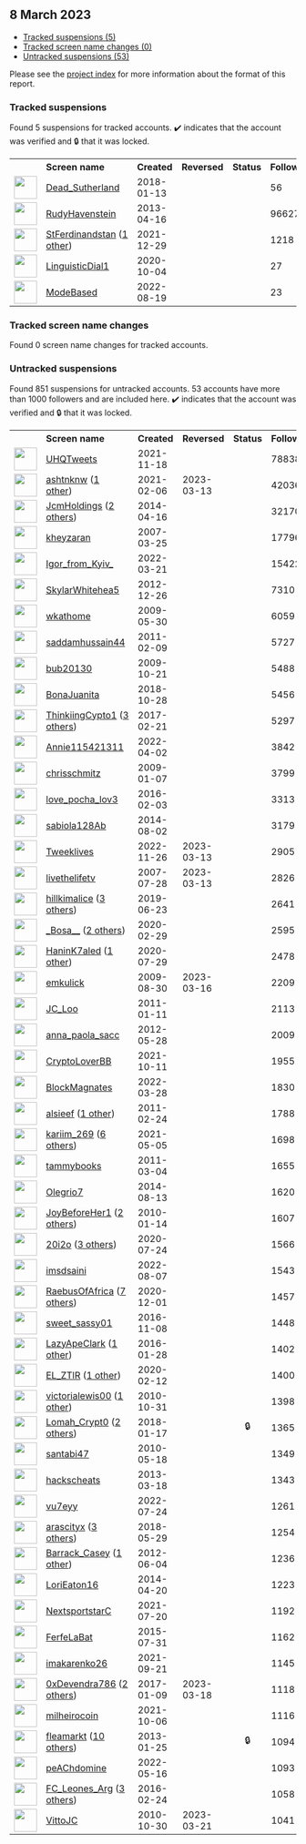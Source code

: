 ##  8 March 2023

* [Tracked suspensions (5)](#tracked-suspensions)
* [Tracked screen name changes (0)](#tracked-screen-name-changes)
* [Untracked suspensions (53)](#untracked-suspensions)

Please see the [project index](https://github.com/travisbrown/twitter-watch) for more information about the format of this report.

### Tracked suspensions

Found 5 suspensions for tracked accounts.
  ✔️ indicates that the account was verified and 🔒 that it was locked.

<table>
    <tr>
        <th></th>
        <th align="left">Screen name</th>
        <th align="left">Created</th>
        <th align="left">Reversed</th>
        <th align="left">Status</th>
        <th align="left">Followers</th>
        <th align="left">Ranking</th></tr>
    </tr>
        <tr>
            <td><a href="https://twitter.com/intent/user?user_id=952085294731407360">
                <img src="https://pbs.twimg.com/profile_images/952088605425532928/eB-rW0hL_normal.jpg" width="40px" height="40px" align="center"/></a>
            </td>
            <td>
                <a href="https://twitter.com/Dead_Sutherland">Dead_Sutherland</a></td>
            <td>2018-01-13</td>
            <td></td>
            <td align="center"></td>
            <td>56</td>
            <td>12350</td>
        </tr>
        <tr>
            <td><a href="https://twitter.com/intent/user?user_id=1358146357">
                <img src="https://pbs.twimg.com/profile_images/1375485060674031620/et3kkNBx_normal.jpg" width="40px" height="40px" align="center"/></a>
            </td>
            <td>
                <a href="https://twitter.com/RudyHavenstein">RudyHavenstein</a></td>
            <td>2013-04-16</td>
            <td></td>
            <td align="center"></td>
            <td>96627</td>
            <td>15018</td>
        </tr>
        <tr>
            <td><a href="https://twitter.com/intent/user?user_id=1476056763296268289">
                <img src="https://pbs.twimg.com/profile_images/1588337727807832068/ZURUOOGO_normal.jpg" width="40px" height="40px" align="center"/></a>
            </td>
            <td>
                <a href="https://twitter.com/StFerdinandstan">StFerdinandstan</a>&nbsp;(<a href="https://api.memory.lol/v1/tw/id/1476056763296268289">1 other</a>)&nbsp;</td>
            <td>2021-12-29</td>
            <td></td>
            <td align="center"></td>
            <td>1218</td>
            <td>28489</td>
        </tr>
        <tr>
            <td><a href="https://twitter.com/intent/user?user_id=1312715165893361665">
                <img src="https://pbs.twimg.com/profile_images/1539728121838059524/nmdLspUb_normal.jpg" width="40px" height="40px" align="center"/></a>
            </td>
            <td>
                <a href="https://twitter.com/LinguisticDial1">LinguisticDial1</a></td>
            <td>2020-10-04</td>
            <td></td>
            <td align="center"></td>
            <td>27</td>
            <td>39666</td>
        </tr>
        <tr>
            <td><a href="https://twitter.com/intent/user?user_id=1560698745729204225">
                <img src="https://pbs.twimg.com/profile_images/1560699820456947712/ZZom-3Ln_normal.jpg" width="40px" height="40px" align="center"/></a>
            </td>
            <td>
                <a href="https://twitter.com/ModeBased">ModeBased</a></td>
            <td>2022-08-19</td>
            <td></td>
            <td align="center"></td>
            <td>23</td>
            <td>69833</td>
        </tr></table>

### Tracked screen name changes

Found 0 screen name changes for tracked accounts.

### Untracked suspensions

Found 851 suspensions for untracked accounts.
53 accounts have more than 1000 followers and are included here.
  ✔️ indicates that the account was verified and 🔒 that it was locked.

<table>
    <tr>
        <th></th>
        <th align="left">Screen name</th>
        <th align="left">Created</th>
        <th align="left">Reversed</th>
        <th align="left">Status</th>
        <th align="left">Followers</th>
    </tr>
        <tr>
            <td><a href="https://twitter.com/intent/user?user_id=1461152973233344512">
                <img src="https://pbs.twimg.com/profile_images/1534820279448240129/xFOGRIht_normal.jpg" width="40px" height="40px" align="center"/></a>
            </td>
            <td>
                <a href="https://twitter.com/UHQTweets">UHQTweets</a></td>
            <td>2021-11-18</td>
            <td></td>
            <td align="center"></td>
            <td>78838</td>
        </tr>
        <tr>
            <td><a href="https://twitter.com/intent/user?user_id=1358143798770085889">
                <img src="https://pbs.twimg.com/profile_images/1597139018206121992/eBlvAMzX_normal.jpg" width="40px" height="40px" align="center"/></a>
            </td>
            <td>
                <a href="https://twitter.com/ashtnknw">ashtnknw</a>&nbsp;(<a href="https://api.memory.lol/v1/tw/id/1358143798770085889">1 other</a>)&nbsp;</td>
            <td>2021-02-06</td>
            <td>2023-03-13</td>
            <td align="center"></td>
            <td>42036</td>
        </tr>
        <tr>
            <td><a href="https://twitter.com/intent/user?user_id=2487832047">
                <img src="https://pbs.twimg.com/profile_images/953788882738434048/tek-K7dl_normal.jpg" width="40px" height="40px" align="center"/></a>
            </td>
            <td>
                <a href="https://twitter.com/JcmHoldings">JcmHoldings</a>&nbsp;(<a href="https://api.memory.lol/v1/tw/id/2487832047">2 others</a>)&nbsp;</td>
            <td>2014-04-16</td>
            <td></td>
            <td align="center"></td>
            <td>32170</td>
        </tr>
        <tr>
            <td><a href="https://twitter.com/intent/user?user_id=2179651">
                <img src="https://pbs.twimg.com/profile_images/1575520846482907136/pntjRXux_normal.jpg" width="40px" height="40px" align="center"/></a>
            </td>
            <td>
                <a href="https://twitter.com/kheyzaran">kheyzaran</a></td>
            <td>2007-03-25</td>
            <td></td>
            <td align="center"></td>
            <td>17796</td>
        </tr>
        <tr>
            <td><a href="https://twitter.com/intent/user?user_id=1505972689286180873">
                <img src="https://pbs.twimg.com/profile_images/1568370331596853255/qycHkIqY_normal.jpg" width="40px" height="40px" align="center"/></a>
            </td>
            <td>
                <a href="https://twitter.com/Igor_from_Kyiv_">Igor_from_Kyiv_</a></td>
            <td>2022-03-21</td>
            <td></td>
            <td align="center"></td>
            <td>15422</td>
        </tr>
        <tr>
            <td><a href="https://twitter.com/intent/user?user_id=1036080206">
                <img src="https://pbs.twimg.com/profile_images/1545190902540382208/g5NOLJxg_normal.jpg" width="40px" height="40px" align="center"/></a>
            </td>
            <td>
                <a href="https://twitter.com/SkylarWhitehea5">SkylarWhitehea5</a></td>
            <td>2012-12-26</td>
            <td></td>
            <td align="center"></td>
            <td>7310</td>
        </tr>
        <tr>
            <td><a href="https://twitter.com/intent/user?user_id=43619444">
                <img src="https://pbs.twimg.com/profile_images/546458750/facepic03_normal.jpg" width="40px" height="40px" align="center"/></a>
            </td>
            <td>
                <a href="https://twitter.com/wkathome">wkathome</a></td>
            <td>2009-05-30</td>
            <td></td>
            <td align="center"></td>
            <td>6059</td>
        </tr>
        <tr>
            <td><a href="https://twitter.com/intent/user?user_id=249417654">
                <img src="https://pbs.twimg.com/profile_images/1585255870157717507/fB2hPRb-_normal.jpg" width="40px" height="40px" align="center"/></a>
            </td>
            <td>
                <a href="https://twitter.com/saddamhussain44">saddamhussain44</a></td>
            <td>2011-02-09</td>
            <td></td>
            <td align="center"></td>
            <td>5727</td>
        </tr>
        <tr>
            <td><a href="https://twitter.com/intent/user?user_id=83957777">
                <img src="https://pbs.twimg.com/profile_images/1588558308322967552/MmAXNQSI_normal.jpg" width="40px" height="40px" align="center"/></a>
            </td>
            <td>
                <a href="https://twitter.com/bub20130">bub20130</a></td>
            <td>2009-10-21</td>
            <td></td>
            <td align="center"></td>
            <td>5488</td>
        </tr>
        <tr>
            <td><a href="https://twitter.com/intent/user?user_id=1056434726188109824">
                <img src="https://pbs.twimg.com/profile_images/1134119985217822720/moeWeSSv_normal.jpg" width="40px" height="40px" align="center"/></a>
            </td>
            <td>
                <a href="https://twitter.com/BonaJuanita">BonaJuanita</a></td>
            <td>2018-10-28</td>
            <td></td>
            <td align="center"></td>
            <td>5456</td>
        </tr>
        <tr>
            <td><a href="https://twitter.com/intent/user?user_id=834109718931050496">
                <img src="https://pbs.twimg.com/profile_images/1595483662300200965/jkEnhM0-_normal.jpg" width="40px" height="40px" align="center"/></a>
            </td>
            <td>
                <a href="https://twitter.com/ThinkiingCypto1">ThinkiingCypto1</a>&nbsp;(<a href="https://api.memory.lol/v1/tw/id/834109718931050496">3 others</a>)&nbsp;</td>
            <td>2017-02-21</td>
            <td></td>
            <td align="center"></td>
            <td>5297</td>
        </tr>
        <tr>
            <td><a href="https://twitter.com/intent/user?user_id=1510314545344315392">
                <img src="https://pbs.twimg.com/profile_images/1510314643960459264/yGbW1RVp_normal.jpg" width="40px" height="40px" align="center"/></a>
            </td>
            <td>
                <a href="https://twitter.com/Annie115421311">Annie115421311</a></td>
            <td>2022-04-02</td>
            <td></td>
            <td align="center"></td>
            <td>3842</td>
        </tr>
        <tr>
            <td><a href="https://twitter.com/intent/user?user_id=18717297">
                <img src="https://pbs.twimg.com/profile_images/1570845181988986880/CreJLgf8_normal.jpg" width="40px" height="40px" align="center"/></a>
            </td>
            <td>
                <a href="https://twitter.com/chrisschmitz">chrisschmitz</a></td>
            <td>2009-01-07</td>
            <td></td>
            <td align="center"></td>
            <td>3799</td>
        </tr>
        <tr>
            <td><a href="https://twitter.com/intent/user?user_id=4854650834">
                <img src="https://pbs.twimg.com/profile_images/835340347303587840/bfnAdGS4_normal.png" width="40px" height="40px" align="center"/></a>
            </td>
            <td>
                <a href="https://twitter.com/love_pocha_lov3">love_pocha_lov3</a></td>
            <td>2016-02-03</td>
            <td></td>
            <td align="center"></td>
            <td>3313</td>
        </tr>
        <tr>
            <td><a href="https://twitter.com/intent/user?user_id=2731579451">
                <img src="https://pbs.twimg.com/profile_images/1544570531755790336/eGh0mH9m_normal.jpg" width="40px" height="40px" align="center"/></a>
            </td>
            <td>
                <a href="https://twitter.com/sabiola128Ab">sabiola128Ab</a></td>
            <td>2014-08-02</td>
            <td></td>
            <td align="center"></td>
            <td>3179</td>
        </tr>
        <tr>
            <td><a href="https://twitter.com/intent/user?user_id=1596320982377144320">
                <img src="https://pbs.twimg.com/profile_images/1596329775290785793/fyYrzCw3_normal.jpg" width="40px" height="40px" align="center"/></a>
            </td>
            <td>
                <a href="https://twitter.com/Tweeklives">Tweeklives</a></td>
            <td>2022-11-26</td>
            <td>2023-03-13</td>
            <td align="center"></td>
            <td>2905</td>
        </tr>
        <tr>
            <td><a href="https://twitter.com/intent/user?user_id=7787892">
                <img src="https://pbs.twimg.com/profile_images/1561982879927865345/fbi71VPl_normal.jpg" width="40px" height="40px" align="center"/></a>
            </td>
            <td>
                <a href="https://twitter.com/livethelifetv">livethelifetv</a></td>
            <td>2007-07-28</td>
            <td>2023-03-13</td>
            <td align="center"></td>
            <td>2826</td>
        </tr>
        <tr>
            <td><a href="https://twitter.com/intent/user?user_id=1142898912711385091">
                <img src="https://pbs.twimg.com/profile_images/1574933718283816963/6owUTsbp_normal.jpg" width="40px" height="40px" align="center"/></a>
            </td>
            <td>
                <a href="https://twitter.com/hillkimalice">hillkimalice</a>&nbsp;(<a href="https://api.memory.lol/v1/tw/id/1142898912711385091">3 others</a>)&nbsp;</td>
            <td>2019-06-23</td>
            <td></td>
            <td align="center"></td>
            <td>2641</td>
        </tr>
        <tr>
            <td><a href="https://twitter.com/intent/user?user_id=1233753097517903873">
                <img src="https://pbs.twimg.com/profile_images/1355147745242341380/Z1L9hpM1_normal.jpg" width="40px" height="40px" align="center"/></a>
            </td>
            <td>
                <a href="https://twitter.com/_Bosa__">_Bosa__</a>&nbsp;(<a href="https://api.memory.lol/v1/tw/id/1233753097517903873">2 others</a>)&nbsp;</td>
            <td>2020-02-29</td>
            <td></td>
            <td align="center"></td>
            <td>2595</td>
        </tr>
        <tr>
            <td><a href="https://twitter.com/intent/user?user_id=1288597463373357056">
                <img src="https://pbs.twimg.com/profile_images/1442133746891702278/lBJsFAel_normal.jpg" width="40px" height="40px" align="center"/></a>
            </td>
            <td>
                <a href="https://twitter.com/HaninK7aled">HaninK7aled</a>&nbsp;(<a href="https://api.memory.lol/v1/tw/id/1288597463373357056">1 other</a>)&nbsp;</td>
            <td>2020-07-29</td>
            <td></td>
            <td align="center"></td>
            <td>2478</td>
        </tr>
        <tr>
            <td><a href="https://twitter.com/intent/user?user_id=70183192">
                <img src="https://pbs.twimg.com/profile_images/1519311793469857792/rX6E6eqR_normal.jpg" width="40px" height="40px" align="center"/></a>
            </td>
            <td>
                <a href="https://twitter.com/emkulick">emkulick</a></td>
            <td>2009-08-30</td>
            <td>2023-03-16</td>
            <td align="center"></td>
            <td>2209</td>
        </tr>
        <tr>
            <td><a href="https://twitter.com/intent/user?user_id=236989267">
                <img src="https://pbs.twimg.com/profile_images/2249967315/Yo_5_normal.jpg" width="40px" height="40px" align="center"/></a>
            </td>
            <td>
                <a href="https://twitter.com/JC_Loo">JC_Loo</a></td>
            <td>2011-01-11</td>
            <td></td>
            <td align="center"></td>
            <td>2113</td>
        </tr>
        <tr>
            <td><a href="https://twitter.com/intent/user?user_id=592633690">
                <img src="https://pbs.twimg.com/profile_images/2257218463/Anna_bis_normal.jpg" width="40px" height="40px" align="center"/></a>
            </td>
            <td>
                <a href="https://twitter.com/anna_paola_sacc">anna_paola_sacc</a></td>
            <td>2012-05-28</td>
            <td></td>
            <td align="center"></td>
            <td>2009</td>
        </tr>
        <tr>
            <td><a href="https://twitter.com/intent/user?user_id=1447628501540999172">
                <img src="https://pbs.twimg.com/profile_images/1472981069821464578/z8TfhrMM_normal.jpg" width="40px" height="40px" align="center"/></a>
            </td>
            <td>
                <a href="https://twitter.com/CryptoLoverBB">CryptoLoverBB</a></td>
            <td>2021-10-11</td>
            <td></td>
            <td align="center"></td>
            <td>1955</td>
        </tr>
        <tr>
            <td><a href="https://twitter.com/intent/user?user_id=1508461507729891334">
                <img src="https://pbs.twimg.com/profile_images/1511293415308333060/yFlx-Dl5_normal.jpg" width="40px" height="40px" align="center"/></a>
            </td>
            <td>
                <a href="https://twitter.com/BlockMagnates">BlockMagnates</a></td>
            <td>2022-03-28</td>
            <td></td>
            <td align="center"></td>
            <td>1830</td>
        </tr>
        <tr>
            <td><a href="https://twitter.com/intent/user?user_id=257154738">
                <img src="https://pbs.twimg.com/profile_images/1558255737331228672/ZgI-psU-_normal.jpg" width="40px" height="40px" align="center"/></a>
            </td>
            <td>
                <a href="https://twitter.com/alsieef">alsieef</a>&nbsp;(<a href="https://api.memory.lol/v1/tw/id/257154738">1 other</a>)&nbsp;</td>
            <td>2011-02-24</td>
            <td></td>
            <td align="center"></td>
            <td>1788</td>
        </tr>
        <tr>
            <td><a href="https://twitter.com/intent/user?user_id=1389972636034347013">
                <img src="https://pbs.twimg.com/profile_images/1533456673909661696/z_3YIZcr_normal.jpg" width="40px" height="40px" align="center"/></a>
            </td>
            <td>
                <a href="https://twitter.com/kariim_269">kariim_269</a>&nbsp;(<a href="https://api.memory.lol/v1/tw/id/1389972636034347013">6 others</a>)&nbsp;</td>
            <td>2021-05-05</td>
            <td></td>
            <td align="center"></td>
            <td>1698</td>
        </tr>
        <tr>
            <td><a href="https://twitter.com/intent/user?user_id=260684688">
                <img src="https://pbs.twimg.com/profile_images/1294993650854879232/fQFNe3ht_normal.jpg" width="40px" height="40px" align="center"/></a>
            </td>
            <td>
                <a href="https://twitter.com/tammybooks">tammybooks</a></td>
            <td>2011-03-04</td>
            <td></td>
            <td align="center"></td>
            <td>1655</td>
        </tr>
        <tr>
            <td><a href="https://twitter.com/intent/user?user_id=2730032221">
                <img src="https://pbs.twimg.com/profile_images/1435076557819809796/FhOHS1qb_normal.jpg" width="40px" height="40px" align="center"/></a>
            </td>
            <td>
                <a href="https://twitter.com/Olegrio7">Olegrio7</a></td>
            <td>2014-08-13</td>
            <td></td>
            <td align="center"></td>
            <td>1620</td>
        </tr>
        <tr>
            <td><a href="https://twitter.com/intent/user?user_id=104835871">
                <img src="https://pbs.twimg.com/profile_images/1104838684661166081/vovNcVdg_normal.jpg" width="40px" height="40px" align="center"/></a>
            </td>
            <td>
                <a href="https://twitter.com/JoyBeforeHer1">JoyBeforeHer1</a>&nbsp;(<a href="https://api.memory.lol/v1/tw/id/104835871">2 others</a>)&nbsp;</td>
            <td>2010-01-14</td>
            <td></td>
            <td align="center"></td>
            <td>1607</td>
        </tr>
        <tr>
            <td><a href="https://twitter.com/intent/user?user_id=1286479627381346305">
                <img src="https://pbs.twimg.com/profile_images/1564752777204613121/hN8IlJOz_normal.jpg" width="40px" height="40px" align="center"/></a>
            </td>
            <td>
                <a href="https://twitter.com/20i2o">20i2o</a>&nbsp;(<a href="https://api.memory.lol/v1/tw/id/1286479627381346305">3 others</a>)&nbsp;</td>
            <td>2020-07-24</td>
            <td></td>
            <td align="center"></td>
            <td>1566</td>
        </tr>
        <tr>
            <td><a href="https://twitter.com/intent/user?user_id=1556248387149713408">
                <img src="https://pbs.twimg.com/profile_images/1556279330686341121/abPIrodY_normal.jpg" width="40px" height="40px" align="center"/></a>
            </td>
            <td>
                <a href="https://twitter.com/imsdsaini">imsdsaini</a></td>
            <td>2022-08-07</td>
            <td></td>
            <td align="center"></td>
            <td>1543</td>
        </tr>
        <tr>
            <td><a href="https://twitter.com/intent/user?user_id=1333719293335367680">
                <img src="https://pbs.twimg.com/profile_images/1571239665566420993/XTWJ4kSt_normal.jpg" width="40px" height="40px" align="center"/></a>
            </td>
            <td>
                <a href="https://twitter.com/RaebusOfAfrica">RaebusOfAfrica</a>&nbsp;(<a href="https://api.memory.lol/v1/tw/id/1333719293335367680">7 others</a>)&nbsp;</td>
            <td>2020-12-01</td>
            <td></td>
            <td align="center"></td>
            <td>1457</td>
        </tr>
        <tr>
            <td><a href="https://twitter.com/intent/user?user_id=796084183995215872">
                <img src="https://pbs.twimg.com/profile_images/1232055239152369664/2ImWRUqD_normal.jpg" width="40px" height="40px" align="center"/></a>
            </td>
            <td>
                <a href="https://twitter.com/sweet_sassy01">sweet_sassy01</a></td>
            <td>2016-11-08</td>
            <td></td>
            <td align="center"></td>
            <td>1448</td>
        </tr>
        <tr>
            <td><a href="https://twitter.com/intent/user?user_id=4827682495">
                <img src="https://pbs.twimg.com/profile_images/1591467364289499138/e-3rnnVP_normal.jpg" width="40px" height="40px" align="center"/></a>
            </td>
            <td>
                <a href="https://twitter.com/LazyApeClark">LazyApeClark</a>&nbsp;(<a href="https://api.memory.lol/v1/tw/id/4827682495">1 other</a>)&nbsp;</td>
            <td>2016-01-28</td>
            <td></td>
            <td align="center"></td>
            <td>1402</td>
        </tr>
        <tr>
            <td><a href="https://twitter.com/intent/user?user_id=1227691509950099456">
                <img src="https://pbs.twimg.com/profile_images/1577342884948459526/PjA7VNvO_normal.jpg" width="40px" height="40px" align="center"/></a>
            </td>
            <td>
                <a href="https://twitter.com/EL_ZTlR">EL_ZTlR</a>&nbsp;(<a href="https://api.memory.lol/v1/tw/id/1227691509950099456">1 other</a>)&nbsp;</td>
            <td>2020-02-12</td>
            <td></td>
            <td align="center"></td>
            <td>1400</td>
        </tr>
        <tr>
            <td><a href="https://twitter.com/intent/user?user_id=210350062">
                <img src="https://pbs.twimg.com/profile_images/1592586184944934913/0jtD59-Y_normal.jpg" width="40px" height="40px" align="center"/></a>
            </td>
            <td>
                <a href="https://twitter.com/victorialewis00">victorialewis00</a>&nbsp;(<a href="https://api.memory.lol/v1/tw/id/210350062">1 other</a>)&nbsp;</td>
            <td>2010-10-31</td>
            <td></td>
            <td align="center"></td>
            <td>1398</td>
        </tr>
        <tr>
            <td><a href="https://twitter.com/intent/user?user_id=953643919904034816">
                <img src="https://pbs.twimg.com/profile_images/1549986889972813824/czBB8LSm_normal.jpg" width="40px" height="40px" align="center"/></a>
            </td>
            <td>
                <a href="https://twitter.com/Lomah_Crypt0">Lomah_Crypt0</a>&nbsp;(<a href="https://api.memory.lol/v1/tw/id/953643919904034816">2 others</a>)&nbsp;</td>
            <td>2018-01-17</td>
            <td></td>
            <td align="center">🔒</td>
            <td>1365</td>
        </tr>
        <tr>
            <td><a href="https://twitter.com/intent/user?user_id=145291264">
                <img src="https://pbs.twimg.com/profile_images/1492136273708195840/tm1-U4sZ_normal.jpg" width="40px" height="40px" align="center"/></a>
            </td>
            <td>
                <a href="https://twitter.com/santabi47">santabi47</a></td>
            <td>2010-05-18</td>
            <td></td>
            <td align="center"></td>
            <td>1349</td>
        </tr>
        <tr>
            <td><a href="https://twitter.com/intent/user?user_id=1277214793">
                <img src="https://pbs.twimg.com/profile_images/3408752325/415f723fe5fe064a92afd3b3d93145aa_normal.jpeg" width="40px" height="40px" align="center"/></a>
            </td>
            <td>
                <a href="https://twitter.com/hackscheats">hackscheats</a></td>
            <td>2013-03-18</td>
            <td></td>
            <td align="center"></td>
            <td>1343</td>
        </tr>
        <tr>
            <td><a href="https://twitter.com/intent/user?user_id=1551199705622843393">
                <img src="https://pbs.twimg.com/profile_images/1560982644481052675/8ibPa4rE_normal.jpg" width="40px" height="40px" align="center"/></a>
            </td>
            <td>
                <a href="https://twitter.com/vu7eyy">vu7eyy</a></td>
            <td>2022-07-24</td>
            <td></td>
            <td align="center"></td>
            <td>1261</td>
        </tr>
        <tr>
            <td><a href="https://twitter.com/intent/user?user_id=1001332429372575744">
                <img src="https://pbs.twimg.com/profile_images/1598547974468304897/DPoetrn8_normal.jpg" width="40px" height="40px" align="center"/></a>
            </td>
            <td>
                <a href="https://twitter.com/arascityx">arascityx</a>&nbsp;(<a href="https://api.memory.lol/v1/tw/id/1001332429372575744">3 others</a>)&nbsp;</td>
            <td>2018-05-29</td>
            <td></td>
            <td align="center"></td>
            <td>1254</td>
        </tr>
        <tr>
            <td><a href="https://twitter.com/intent/user?user_id=599429282">
                <img src="https://pbs.twimg.com/profile_images/1031075137955741698/-C1yOdQ1_normal.jpg" width="40px" height="40px" align="center"/></a>
            </td>
            <td>
                <a href="https://twitter.com/Barrack_Casey">Barrack_Casey</a>&nbsp;(<a href="https://api.memory.lol/v1/tw/id/599429282">1 other</a>)&nbsp;</td>
            <td>2012-06-04</td>
            <td></td>
            <td align="center"></td>
            <td>1236</td>
        </tr>
        <tr>
            <td><a href="https://twitter.com/intent/user?user_id=2454165979">
                <img src="https://pbs.twimg.com/profile_images/1375672919511199744/pH6gqI3i_normal.jpg" width="40px" height="40px" align="center"/></a>
            </td>
            <td>
                <a href="https://twitter.com/LoriEaton16">LoriEaton16</a></td>
            <td>2014-04-20</td>
            <td></td>
            <td align="center"></td>
            <td>1223</td>
        </tr>
        <tr>
            <td><a href="https://twitter.com/intent/user?user_id=1417343848297156615">
                <img src="https://pbs.twimg.com/profile_images/1475267791741763589/Blnbgued_normal.jpg" width="40px" height="40px" align="center"/></a>
            </td>
            <td>
                <a href="https://twitter.com/NextsportstarC">NextsportstarC</a></td>
            <td>2021-07-20</td>
            <td></td>
            <td align="center"></td>
            <td>1192</td>
        </tr>
        <tr>
            <td><a href="https://twitter.com/intent/user?user_id=3396680813">
                <img src="https://pbs.twimg.com/profile_images/1334158028443160577/oF_a9iyF_normal.jpg" width="40px" height="40px" align="center"/></a>
            </td>
            <td>
                <a href="https://twitter.com/FerfeLaBat">FerfeLaBat</a></td>
            <td>2015-07-31</td>
            <td></td>
            <td align="center"></td>
            <td>1162</td>
        </tr>
        <tr>
            <td><a href="https://twitter.com/intent/user?user_id=1440234842499649545">
                <img src="https://pbs.twimg.com/profile_images/1589334020655022082/cpS1aM_Q_normal.jpg" width="40px" height="40px" align="center"/></a>
            </td>
            <td>
                <a href="https://twitter.com/imakarenko26">imakarenko26</a></td>
            <td>2021-09-21</td>
            <td></td>
            <td align="center"></td>
            <td>1145</td>
        </tr>
        <tr>
            <td><a href="https://twitter.com/intent/user?user_id=818298527918997505">
                <img src="https://pbs.twimg.com/profile_images/1588427220456202242/-mcC6RHW_normal.jpg" width="40px" height="40px" align="center"/></a>
            </td>
            <td>
                <a href="https://twitter.com/0xDevendra786">0xDevendra786</a>&nbsp;(<a href="https://api.memory.lol/v1/tw/id/818298527918997505">2 others</a>)&nbsp;</td>
            <td>2017-01-09</td>
            <td>2023-03-18</td>
            <td align="center"></td>
            <td>1118</td>
        </tr>
        <tr>
            <td><a href="https://twitter.com/intent/user?user_id=1445842804165468164">
                <img src="https://pbs.twimg.com/profile_images/1472375162922225668/6QJlTjCC_normal.jpg" width="40px" height="40px" align="center"/></a>
            </td>
            <td>
                <a href="https://twitter.com/milheirocoin">milheirocoin</a></td>
            <td>2021-10-06</td>
            <td></td>
            <td align="center"></td>
            <td>1116</td>
        </tr>
        <tr>
            <td><a href="https://twitter.com/intent/user?user_id=1119863749">
                <img src="https://pbs.twimg.com/profile_images/1597704127798300672/dtiIdtn3_normal.jpg" width="40px" height="40px" align="center"/></a>
            </td>
            <td>
                <a href="https://twitter.com/fleamarkt">fleamarkt</a>&nbsp;(<a href="https://api.memory.lol/v1/tw/id/1119863749">10 others</a>)&nbsp;</td>
            <td>2013-01-25</td>
            <td></td>
            <td align="center">🔒</td>
            <td>1094</td>
        </tr>
        <tr>
            <td><a href="https://twitter.com/intent/user?user_id=1526241025760579585">
                <img src="" width="40px" height="40px" align="center"/></a>
            </td>
            <td>
                <a href="https://twitter.com/peAChdomine">peAChdomine</a></td>
            <td>2022-05-16</td>
            <td></td>
            <td align="center"></td>
            <td>1093</td>
        </tr>
        <tr>
            <td><a href="https://twitter.com/intent/user?user_id=702540854129528834">
                <img src="https://pbs.twimg.com/profile_images/1278400821135368193/DTKV5Oop_normal.jpg" width="40px" height="40px" align="center"/></a>
            </td>
            <td>
                <a href="https://twitter.com/FC_Leones_Arg">FC_Leones_Arg</a>&nbsp;(<a href="https://api.memory.lol/v1/tw/id/702540854129528834">3 others</a>)&nbsp;</td>
            <td>2016-02-24</td>
            <td></td>
            <td align="center"></td>
            <td>1058</td>
        </tr>
        <tr>
            <td><a href="https://twitter.com/intent/user?user_id=209933250">
                <img src="https://pbs.twimg.com/profile_images/1351337153620398080/dwHHx2JU_normal.jpg" width="40px" height="40px" align="center"/></a>
            </td>
            <td>
                <a href="https://twitter.com/VittoJC">VittoJC</a></td>
            <td>2010-10-30</td>
            <td>2023-03-21</td>
            <td align="center"></td>
            <td>1041</td>
        </tr></table>
